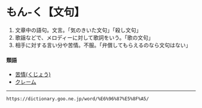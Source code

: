 # もん‐く【文句】

1.  文章中の語句。文言。「気のきいた文句」「殺し文句」
2.  歌謡などで、メロディーに対して歌詞をいう。「歌の文句」
3.  相手に対する言い分や苦情。不服。「弁償してもらえるのなら文句はない」
    

#### 類語

-   [苦情(くじょう)](https://dictionary.goo.ne.jp/word/%E8%8B%A6%E6%83%85/#jn-61381)
-   [クレーム](https://dictionary.goo.ne.jp/word/%E3%82%AF%E3%83%AC%E3%83%BC%E3%83%A0/#jn-64601)

---
`https://dictionary.goo.ne.jp/word/%E6%96%87%E5%8F%A5/`